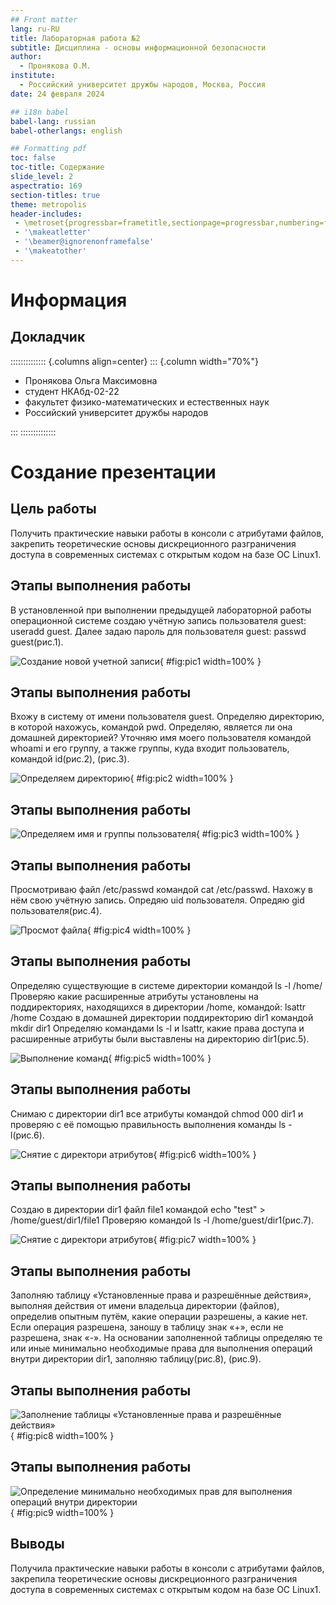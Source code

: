 ```yaml
---
## Front matter
lang: ru-RU
title: Лабораторная работа №2
subtitle: Дисциплина - основы информационной безопасности
author:
  - Пронякова О.М.
institute:
  - Российский университет дружбы народов, Москва, Россия
date: 24 февраля 2024

## i18n babel
babel-lang: russian
babel-otherlangs: english

## Formatting pdf
toc: false
toc-title: Содержание
slide_level: 2
aspectratio: 169
section-titles: true
theme: metropolis
header-includes:
 - \metroset{progressbar=frametitle,sectionpage=progressbar,numbering=fraction}
 - '\makeatletter'
 - '\beamer@ignorenonframefalse'
 - '\makeatother'
---
```


# Информация

## Докладчик

:::::::::::::: {.columns align=center}
::: {.column width="70%"}

  * Пронякова Ольга Максимовна
  * студент НКАбд-02-22
  * факультет физико-математических и естественных наук
  * Российский университет дружбы народов

:::
::::::::::::::

# Создание презентации

## Цель работы

Получить практические навыки работы в консоли с атрибутами файлов, закрепить теоретические основы дискреционного разграничения доступа в современных системах с открытым кодом на базе ОС Linux1.

## Этапы выполнения работы

В установленной при выполнении предыдущей лабораторной работы операционной системе создаю учётную запись пользователя guest: useradd guest. Далее задаю пароль для пользователя guest:
passwd guest(рис.1).

![Создание новой учетной записи](image/pic1.jpeg){ #fig:pic1 width=100% }

## Этапы выполнения работы

Вхожу в систему от имени пользователя guest. Определяю директорию, в которой нахожусь, командой pwd. Определяю, является ли она домашней директорией? Уточняю имя моего пользователя командой whoami и его группу, а также группы, куда входит пользователь, командой id(рис.2), (рис.3).

![Определяем директорию](image/pic2.jpeg){ #fig:pic2 width=100% }

## Этапы выполнения работы

![Определяем имя и группы пользователя](image/pic3.jpeg){ #fig:pic3 width=100% }

## Этапы выполнения работы

Просмотриваю файл /etc/passwd командой cat /etc/passwd. Нахожу в нём свою учётную запись. Опредяю uid пользователя. Опредяю gid пользователя(рис.4).

![Просмот файла](image/pic4.jpeg){ #fig:pic4 width=100% }

## Этапы выполнения работы

Определяю существующие в системе директории командой ls -l /home/ Проверяю какие расширенные атрибуты установлены на поддиректориях, находящихся в директории /home, командой: lsattr /home
Создаю в домашней директории поддиректорию dir1 командой mkdir dir1
Определяю командами ls -l и lsattr, какие права доступа и расширенные атрибуты были выставлены на директорию dir1(рис.5).

![Выполнение команд](image/pic5.jpeg){ #fig:pic5 width=100% }

## Этапы выполнения работы

Снимаю с директории dir1 все атрибуты командой chmod 000 dir1 и проверяю с её помощью правильность выполнения команды ls -l(рис.6).

![Снятие с директори атрибутов](image/pic6.jpeg){ #fig:pic6 width=100% }

## Этапы выполнения работы

Создаю в директории dir1 файл file1 командой echo "test" > /home/guest/dir1/file1
Проверяю командой ls -l /home/guest/dir1(рис.7).

![Снятие с директори атрибутов](image/pic7.jpeg){ #fig:pic7 width=100% }

## Этапы выполнения работы

Заполняю таблицу «Установленные права и разрешённые действия», выполняя действия от имени владельца директории (файлов), определив опытным путём, какие операции разрешены, а какие нет.
Если операция разрешена, заношу в таблицу знак «+», если не разрешена, знак «-». На основании заполненной таблицы определяю те или иные минимально необходимые права для выполнения операций внутри директории dir1, заполняю таблицу(рис.8), (рис.9).

## Этапы выполнения работы

![Заполнение таблицы «Установленные права и разрешённые действия»](image/pic8.jpeg){ #fig:pic8 width=100% }

## Этапы выполнения работы

![Определение минимально необходимых прав для выполнения операций внутри директории](image/pic9.jpeg){ #fig:pic9 width=100% }

## Выводы

Получила практические навыки работы в консоли с атрибутами файлов, закрепила теоретические основы дискреционного разграничения доступа в современных системах с открытым кодом на базе ОС Linux1.



